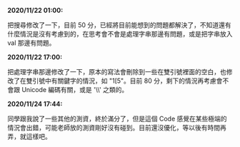 **2020/11/22 01:00:**

把搜尋修改了一下，目前 50 分，已經將目前能想到的問題都解決了，不知道還有什麼情況是沒有考慮到的，在思考會不會是處理字串那邊有問題，或是把字串放入 val 那邊有問題。

**2020/11/22 17:00:**

把處理字串那邊修改了一下，原本的寫法會刪除到一些在雙引號裡面的空白，也修改了在雙引號中有關鍵字的情況，如 "1\[5"。目前 80 分，剩下的情況再考慮會不會跟 Unicode 編碼有關，或是 '\\\\' 之類的。

**2020/11/24 17:44:**

同學跟我說了一些其他的測資，終於滿分了，但是這個 Code 感覺在某些極端的情況會出錯，可能老師放的測資剛好沒有碰到。目前還沒優化，等以後有時間再弄，就這樣吧。